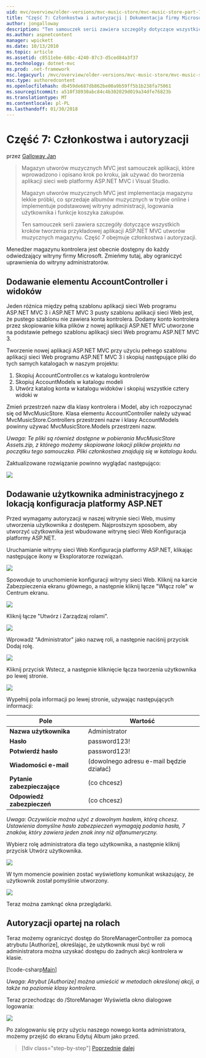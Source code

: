 ```yaml
---
uid: mvc/overview/older-versions/mvc-music-store/mvc-music-store-part-7
title: "Część 7: Członkostwa i autoryzacji | Dokumentacja firmy Microsoft"
author: jongalloway
description: "Ten samouczek serii zawiera szczegóły dotyczące wszystkich kroków tworzenia przykładowej aplikacji ASP.NET MVC utworów muzycznych magazynu. Część 7 obejmuje członkostwa i autoryzacji."
ms.author: aspnetcontent
manager: wpickett
ms.date: 10/13/2010
ms.topic: article
ms.assetid: c8511ebe-68bc-4240-87c3-d5ced84a3f37
ms.technology: dotnet-mvc
ms.prod: .net-framework
msc.legacyurl: /mvc/overview/older-versions/mvc-music-store/mvc-music-store-part-7
msc.type: authoredcontent
ms.openlocfilehash: db459de687db862be00a9b59ff5b1b238fa75061
ms.sourcegitcommit: a510f38930abc84c4b302029d019a34dfe76823b
ms.translationtype: MT
ms.contentlocale: pl-PL
ms.lasthandoff: 01/30/2018
---
```

<a name="part-7-membership-and-authorization"></a>Część 7: Członkostwa i autoryzacji
====================
przez [Galloway Jan](https://github.com/jongalloway)

> Magazyn utworów muzycznych MVC jest samouczek aplikacji, które wprowadzono i opisano krok po kroku, jak używać do tworzenia aplikacji sieci web platformy ASP.NET MVC i Visual Studio.  
>   
> Magazyn utworów muzycznych MVC jest implementacja magazynu lekkie próbki, co sprzedaje albumów muzycznych w trybie online i implementuje podstawowej witryny administracji, logowania użytkownika i funkcje koszyka zakupów.  
>   
> Ten samouczek serii zawiera szczegóły dotyczące wszystkich kroków tworzenia przykładowej aplikacji ASP.NET MVC utworów muzycznych magazynu. Część 7 obejmuje członkostwa i autoryzacji.


Menedżer magazynu kontrolera jest obecnie dostępny do każdy odwiedzający witryny firmy Microsoft. Zmieńmy tutaj, aby ograniczyć uprawnienia do witryny administratorów.

## <a name="adding-the-accountcontroller-and-views"></a>Dodawanie elementu AccountController i widoków

Jeden różnica między pełną szablonu aplikacji sieci Web programu ASP.NET MVC 3 i ASP.NET MVC 3 pusty szablonu aplikacji sieci Web jest, że pustego szablonu nie zawiera konta kontrolera. Dodamy konto kontrolera przez skopiowanie kilka plików z nowej aplikacji ASP.NET MVC utworzone na podstawie pełnego szablonu aplikacji sieci Web programu ASP.NET MVC 3.

Tworzenie nowej aplikacji ASP.NET MVC przy użyciu pełnego szablonu aplikacji sieci Web programu ASP.NET MVC 3 i skopiuj następujące pliki do tych samych katalogach w naszym projektu:

1. Skopiuj AccountController.cs w katalogu kontrolerów
2. Skopiuj AccountModels w katalogu modeli
3. Utwórz katalog konta w katalogu widoków i skopiuj wszystkie cztery widoki w

Zmień przestrzeń nazw dla klasy kontrolera i Model, aby ich rozpoczynać się od MvcMusicStore. Klasa elementu AccountController należy używać MvcMusicStore.Controllers przestrzeni nazw i klasy AccountModels powinny używać MvcMusicStore.Models przestrzeni nazw.

*Uwaga: Te pliki są również dostępne w pobierania MvcMusicStore Assets.zip, z którego możemy skopiowane lokacji plików projektu na początku tego samouczka. Pliki członkostwa znajdują się w katalogu kodu.*

Zaktualizowane rozwiązanie powinno wyglądać następująco:

![](mvc-music-store-part-7/_static/image1.png)

## <a name="adding-an-administrative-user-with-the-aspnet-configuration-site"></a>Dodawanie użytkownika administracyjnego z lokacją konfiguracja platformy ASP.NET

Przed wymagamy autoryzacji w naszej witrynie sieci Web, musimy utworzenia użytkownika z dostępem. Najprostszym sposobem, aby utworzyć użytkownika jest wbudowane witrynę sieci Web Konfiguracja platformy ASP.NET.

Uruchamianie witryny sieci Web Konfiguracja platformy ASP.NET, klikając następujące ikony w Eksploratorze rozwiązań.

![](mvc-music-store-part-7/_static/image2.png)

Spowoduje to uruchomienie konfiguracji witryny sieci Web. Kliknij na karcie Zabezpieczenia ekranu głównego, a następnie kliknij łącze "Włącz role" w Centrum ekranu.

![](mvc-music-store-part-7/_static/image3.png)

Kliknij łącze "Utwórz i Zarządzaj rolami".

![](mvc-music-store-part-7/_static/image4.png)

Wprowadź "Administrator" jako nazwę roli, a następnie naciśnij przycisk Dodaj rolę.

![](mvc-music-store-part-7/_static/image5.png)

Kliknij przycisk Wstecz, a następnie kliknięcie łącza tworzenia użytkownika po lewej stronie.

![](mvc-music-store-part-7/_static/image6.png)

Wypełnij pola informacji po lewej stronie, używając następujących informacji:

| **Pole** | **Wartość** |
| --- | --- |
| **Nazwa użytkownika** | Administrator |
| **Hasło** | password123! |
| **Potwierdź hasło** | password123! |
| **Wiadomości e-mail** | (dowolnego adresu e-mail będzie działać) |
| **Pytanie zabezpieczające** | (co chcesz) |
| **Odpowiedź zabezpieczeń** | (co chcesz) |

*Uwaga: Oczywiście można użyć z dowolnym hasłem, którą chcesz. Ustawienia domyślne hasło zabezpieczeń wymagają podania hasła, 7 znaków, który zawiera jeden znak inny niż alfanumeryczny.*

Wybierz rolę administratora dla tego użytkownika, a następnie kliknij przycisk Utwórz użytkownika.

![](mvc-music-store-part-7/_static/image7.png)

W tym momencie powinien zostać wyświetlony komunikat wskazujący, że użytkownik został pomyślnie utworzony.

![](mvc-music-store-part-7/_static/image8.png)

Teraz można zamknąć okna przeglądarki.

## <a name="role-based-authorization"></a>Autoryzacji opartej na rolach

Teraz możemy ograniczyć dostęp do StoreManagerController za pomocą atrybutu [Authorize], określając, że użytkownik musi być w roli administratora można uzyskać dostępu do żadnych akcji kontrolera w klasie.

[!code-csharp[Main](mvc-music-store-part-7/samples/sample1.cs)]

*Uwaga: Atrybut [Authorize] można umieścić w metodach określonej akcji, a także na poziomie klasy kontrolera.*

Teraz przechodząc do /StoreManager Wyświetla okno dialogowe logowania:

![](mvc-music-store-part-7/_static/image9.png)

Po zalogowaniu się przy użyciu naszego nowego konta administratora, możemy przejść do ekranu Edytuj Album jako przed.

>[!div class="step-by-step"]
[Poprzednie](mvc-music-store-part-6.md)
[dalej](mvc-music-store-part-8.md)
